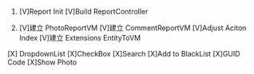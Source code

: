 1. [V]Report Init
   [V]Build ReportController

2. [V]建立 PhotoReportVM
   [V]建立 CommentReportVM
   [V]Adjust Aciton Index
   [V]建立 Extensions EntityToVM

[X] DropdownList
[X]CheckBox
[X]Search
[X]Add to BlackList
[X]GUID Code
[X]Show Photo
